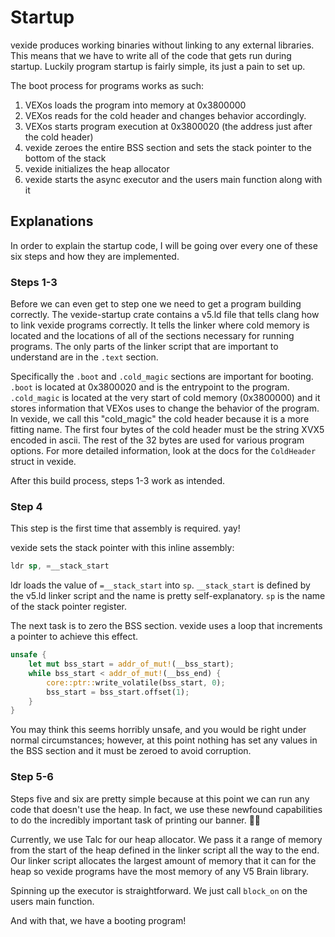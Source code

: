 # Startup

vexide produces working binaries without linking to any external libraries.
This means that we have to write all of the code that gets run during startup.
Luckily program startup is fairly simple, its just a pain to set up.

The boot process for programs works as such:
1) VEXos loads the program into memory at 0x3800000
2) VEXos reads for the cold header and changes behavior accordingly.
3) VEXos starts program execution at 0x3800020 (the address just after the cold header)
4) vexide zeroes the entire BSS section and sets the stack pointer to the bottom of the stack
5) vexide initializes the heap allocator
6) vexide starts the async executor and the users main function along with it 

## Explanations

In order to explain the startup code, I will be going over every one of these six steps and how they are implemented.

### Steps 1-3

Before we can even get to step one we need to get a program building correctly.
The vexide-startup crate contains a v5.ld file that tells clang how to link vexide programs correctly.
It tells the linker where cold memory is located and the locations of all of the sections necessary for running programs.
The only parts of the linker script that are important to understand are in the `.text` section.

Specifically the `.boot` and `.cold_magic` sections are important for booting.
`.boot` is located at 0x3800020 and is the entrypoint to the program.
`.cold_magic` is located at the very start of cold memory (0x3800000) and it stores information that VEXos uses to change the behavior of the program.
In vexide, we call this "cold_magic" the cold header because it is a more fitting name.
The first four bytes of the cold header must be the string XVX5 encoded in ascii. The rest of the 32 bytes are used for various program options.
For more detailed information, look at the docs for the `ColdHeader` struct in vexide.

After this build process, steps 1-3 work as intended.

### Step 4

This step is the first time that assembly is required. yay!

vexide sets the stack pointer with this inline assembly:
```asm
ldr sp, =__stack_start
```
ldr loads the value of ``=__stack_start`` into ``sp``.
``__stack_start`` is defined by the v5.ld linker script and the name is pretty self-explanatory.
``sp`` is the name of the stack pointer register.

The next task is to zero the BSS section. vexide uses a loop that increments a pointer to achieve this effect.
```rust
unsafe {
    let mut bss_start = addr_of_mut!(__bss_start);
    while bss_start < addr_of_mut!(__bss_end) {
        core::ptr::write_volatile(bss_start, 0);
        bss_start = bss_start.offset(1);
    }
}
```
You may think this seems horribly unsafe, and you would be right under normal circumstances;
however, at this point nothing has set any values in the BSS section and it must be zeroed to avoid corruption.

### Step 5-6

Steps five and six are pretty simple because at this point we can run any code that doesn't use the heap.
In fact, we use these newfound capabilities to do the incredibly important task of printing our banner. 🏳️‍🌈

Currently, we use Talc for our heap allocator.
We pass it a range of memory from the start of the heap defined in the linker script all the way to the end.
Our linker script allocates the largest amount of memory that it can for the heap so vexide programs have the most memory of any V5 Brain library.

Spinning up the executor is straightforward. We just call `block_on` on the users main function.

And with that, we have a booting program!